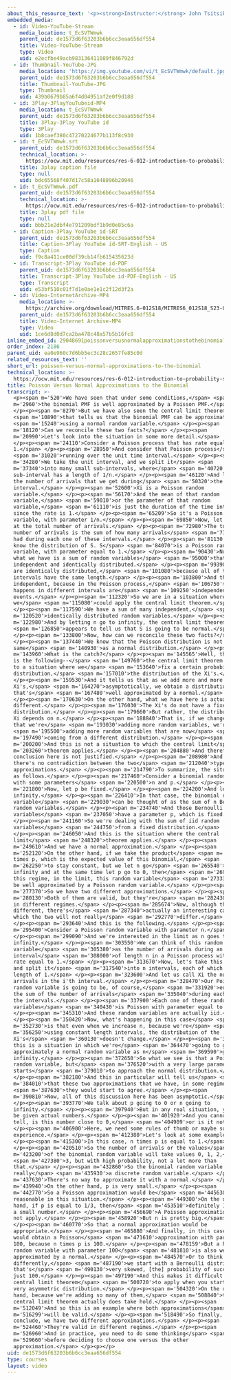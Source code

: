 ```yaml
---
about_this_resource_text: '<p><strong>Instructor:</strong> John Tsitsiklis</p>'
embedded_media:
  - id: Video-YouTube-Stream
    media_location: t_EcSVTWmwk
    parent_uid: de1573d6f63203b6b6cc3eaa656df554
    title: Video-YouTube-Stream
    type: Video
    uid: e2ecfbe49acb983136411089f846792d
  - id: Thumbnail-YouTube-JPG
    media_location: 'https://img.youtube.com/vi/t_EcSVTWmwk/default.jpg'
    parent_uid: de1573d6f63203b6b6cc3eaa656df554
    title: Thumbnail-YouTube-JPG
    type: Thumbnail
    uid: 439b0679b85a6f4d04951af2e0f9d188
  - id: 3Play-3PlayYouTubeid-MP4
    media_location: t_EcSVTWmwk
    parent_uid: de1573d6f63203b6b6cc3eaa656df554
    title: 3Play-3Play YouTube id
    type: 3Play
    uid: 1b8caef380c47270224677b113f8c930
  - id: t_EcSVTWmwk.srt
    parent_uid: de1573d6f63203b6b6cc3eaa656df554
    technical_location: >-
      https://ocw.mit.edu/resources/res-6-012-introduction-to-probability-spring-2018/part-iii-random-processes/poisson-versus-normal-approximations-to-the-binomial/t_EcSVTWmwk.srt
    title: 3play caption file
    type: null
    uid: bdc65568f407d17c58a1648896b20946
  - id: t_EcSVTWmwk.pdf
    parent_uid: de1573d6f63203b6b6cc3eaa656df554
    technical_location: >-
      https://ocw.mit.edu/resources/res-6-012-introduction-to-probability-spring-2018/part-iii-random-processes/poisson-versus-normal-approximations-to-the-binomial/t_EcSVTWmwk.pdf
    title: 3play pdf file
    type: null
    uid: bbb21e2dbf4e791209bdf1b9d0e85c6a
  - id: Caption-3Play YouTube id-SRT
    parent_uid: de1573d6f63203b6b6cc3eaa656df554
    title: Caption-3Play YouTube id-SRT-English - US
    type: Caption
    uid: f9c8a411ce00df39cb14fb615435623d
  - id: Transcript-3Play YouTube id-PDF
    parent_uid: de1573d6f63203b6b6cc3eaa656df554
    title: Transcript-3Play YouTube id-PDF-English - US
    type: Transcript
    uid: e53bf510c01f7d1e0ae1e1c2f12d3f2a
  - id: Video-InternetArchive-MP4
    media_location: >-
      https://archive.org/download/MITRES.6-012S18/MITRES6_012S18_S23-01_300k.mp4
    parent_uid: de1573d6f63203b6b6cc3eaa656df554
    title: Video-Internet Archive-MP4
    type: Video
    uid: 1ce6d8d0d7ca2ba478c48a57b5b16fc8
inline_embed_id: 29048691poissonversusnormalapproximationstothebinomial91762884
order_index: 2186
parent_uid: ea0e960c7d6bb5ec3c28c2657fe85c0d
related_resources_text: ''
short_url: poisson-versus-normal-approximations-to-the-binomial
technical_location: >-
  https://ocw.mit.edu/resources/res-6-012-introduction-to-probability-spring-2018/part-iii-random-processes/poisson-versus-normal-approximations-to-the-binomial
title: Poisson Versus Normal Approximations to the Binomial
transcript: >-
  <p><span m='520'>We have seen that under some conditions,</span> <span
  m='2960'>the binomial PMF is well approximated by a Poisson PMF.</span>
  </p><p><span m='8270'>But we have also seen the central limit theorem</span>
  <span m='10890'>that tells us that the binomial PMF can be approximated</span>
  <span m='15240'>using a normal random variable.</span> </p><p><span
  m='18120'>Can we reconcile these two facts?</span> </p><p><span
  m='20990'>Let's look into the situation in some more detail.</span>
  </p><p><span m='24110'>Consider a Poisson process that has rate equal to
  1.</span> </p><p><span m='28950'>And consider that Poisson process</span>
  <span m='31020'>running over the unit time interval.</span> </p><p><span
  m='34280'>We take the unit interval, and we split it</span> <span
  m='37340'>into many small sub-intervals, where</span> <span m='40720'>each
  sub-interval has a length of 1/n.</span> </p><p><span m='46120'>And let Xi be
  the number of arrivals that we get during</span> <span m='50320'>the i'th
  interval.</span> </p><p><span m='52600'>Xi is a Poisson random
  variable.</span> </p><p><span m='56170'>And the mean of that random
  variable,</span> <span m='59010'>or the parameter of that random
  variable,</span> <span m='61110'>is just the duration of the time interval,
  since the rate is 1.</span> </p><p><span m='65209'>So it's a Poisson random
  variable, with parameter 1/n.</span> </p><p><span m='69850'>Now, let us look
  at the total number of arrivals.</span> </p><p><span m='72980'>The total
  number of arrivals is the sum of how many arrivals</span> <span m='77350'>we
  had during each one of these intervals.</span> </p><p><span m='81130'>And we
  know the distribution of S. S</span> <span m='84070'>is a Poisson random
  variable, with parameter equal to 1.</span> </p><p><span m='90430'>Now, here
  what we have is a sum of random variables</span> <span m='95000'>that are
  independent and identically distributed.</span> </p><p><span m='99390'>They
  are identically distributed,</span> <span m='101080'>because all of these
  intervals have the same length.</span> </p><p><span m='103800'>And they're
  independent, because in the Poisson process,</span> <span m='106750'>what
  happens in different intervals are</span> <span m='109250'>independent
  events.</span> </p><p><span m='112320'>So we are in a situation where
  we</span> <span m='115080'>could apply the central limit theorem.</span>
  </p><p><span m='117590'>We have a sum of many independent,</span> <span
  m='120520'>identically distributed random variables.</span> </p><p><span
  m='122980'>And by letting n go to infinity, the central limit theorem</span>
  <span m='126850'>appears to tell us that S is going to be normal.</span>
  </p><p><span m='133800'>Now, how can we reconcile these two facts?</span>
  </p><p><span m='137440'>We know that the Poisson distribution is not the
  same</span> <span m='140930'>as a normal distribution.</span> </p><p><span
  m='143960'>What is the catch?</span> </p><p><span m='145565'>Well, the catch
  is the following--</span> <span m='149760'>the central limit theorem applies
  to a situation where we</span> <span m='153640'>fix a certain probability
  distribution,</span> <span m='157010'>the distribution of the Xi's.</span>
  </p><p><span m='159530'>And it tells us that as we add more and more of these
  Xi's,</span> <span m='164270'>asymptotically, we obtain a distribution
  that's</span> <span m='167480'>well approximated by a normal.</span>
  </p><p><span m='170630'>On the other hand, what we have here is actually
  different.</span> </p><p><span m='176030'>The Xi's do not have a fixed
  distribution.</span> </p><p><span m='179660'>But rather, the distribution of
  Xi depends on n.</span> </p><p><span m='188840'>That is, if we change n so
  that we're</span> <span m='193030'>adding more random variables, we're</span>
  <span m='195500'>adding more random variables that are now</span> <span
  m='197490'>coming from a different distribution.</span> </p><p><span
  m='200200'>And this is not a situation to which the central limit</span> <span
  m='203260'>theorem applies.</span> </p><p><span m='204880'>And therefore, this
  conclusion here is not justified.</span> </p><p><span m='208980'>And so
  there's no contradiction between the two</span> <span m='212040'>types of
  approximations.</span> </p><p><span m='214790'>To summarize, the situation is
  as follows.</span> </p><p><span m='217460'>Consider a binomial random variable
  with some parameters</span> <span m='220500'>n and p.</span> </p><p><span
  m='221800'>Now, let p be fixed.</span> </p><p><span m='224200'>And let n go to
  infinity.</span> </p><p><span m='226410'>In that case, the binomial random
  variable</span> <span m='229030'>can be thought of as the sum of n Bernoulli
  random variables.</span> </p><p><span m='234740'>And those Bernoulli random
  variables</span> <span m='237050'>have a parameter p, which is fixed.</span>
  </p><p><span m='241160'>So we're dealing with the sum of iid random
  variables</span> <span m='244750'>from a fixed distribution.</span>
  </p><p><span m='246050'>And this is the situation where the central
  limit</span> <span m='248320'>theorem applies.</span> </p><p><span
  m='249610'>And we have a normal approximation.</span> </p><p><span
  m='252120'>On the other hand, if we take the product</span> <span m='258750'>n
  times p, which is the expected value of this binomial,</span> <span
  m='262250'>to stay constant, but we let n go</span> <span m='265540'>to
  infinity and at the same time let p go to 0, then</span> <span m='269990'>in
  this regime, in the limit, this random variable</span> <span m='273330'>will
  be well approximated by a Poisson random variable.</span> </p><p><span
  m='277370'>So we have two different approximations.</span> </p><p><span
  m='280130'>Both of them are valid, but they're</span> <span m='282430'>valid
  in different regimes.</span> </p><p><span m='285674'>Now, although they're
  different, there's</span> <span m='287340'>actually an interesting case in
  which the two will not really</span> <span m='292770'>differ.</span>
  </p><p><span m='293640'>And this is the following.</span> </p><p><span
  m='295400'>Consider a Poisson random variable with parameter n.</span>
  </p><p><span m='299090'>And we're interested in the limit as n goes to
  infinity.</span> </p><p><span m='303550'>We can think of this random
  variable</span> <span m='305380'>as the number of arrivals during an
  interval</span> <span m='308000'>of length n in a Poisson process with arrival
  rate equal to 1.</span> </p><p><span m='313670'>Now, let's take this interval
  and split it</span> <span m='317540'>into n intervals, each of which has a
  length of 1.</span> </p><p><span m='323600'>And let us call Xi the number of
  arrivals in the i'th interval.</span> </p><p><span m='328470'>Our Poisson
  random variable is going to be, of course,</span> <span m='331920'>equal to
  the sum of the number of arrivals</span> <span m='335040'>during each one of
  the intervals.</span> </p><p><span m='337900'>Each one of these random
  variables</span> <span m='340430'>is Poisson with parameter equal to 1.</span>
  </p><p><span m='345310'>And these random variables are actually iid.</span>
  </p><p><span m='350420'>Now, what's happening in this case</span> <span
  m='352730'>is that even when we increase n, because we're</span> <span
  m='356250'>using constant length intervals, the distribution of the
  Xi's</span> <span m='360130'>doesn't change.</span> </p><p><span m='361400'>So
  this is a situation in which we're</span> <span m='364470'>going to get
  approximately a normal random variable as n</span> <span m='369590'>goes to
  infinity.</span> </p><p><span m='372650'>So what we see is that a Poisson
  random variable, but</span> <span m='376520'>with a very large parameter,
  starts</span> <span m='379010'>to approach the normal distribution.</span>
  </p><p><span m='382180'>And this in particular will tell us</span> <span
  m='384010'>that these two approximations that we have, in some regime,</span>
  <span m='387630'>they would start to agree.</span> </p><p><span
  m='390810'>Now, all of this discussion here has been asymptotic.</span>
  </p><p><span m='393770'>We talk about p going to 0 or n going to
  infinity.</span> </p><p><span m='397940'>But in any real situation, you will
  be given actual numbers.</span> </p><p><span m='401920'>And you cannot really
  tell, is this number close to 0,</span> <span m='404909'>or is it not?</span>
  </p><p><span m='406900'>Here, we need some rules of thumb or maybe some
  experience.</span> </p><p><span m='412380'>Let's look at some examples.</span>
  </p><p><span m='415300'>In this case, n times p is equal to 1.</span>
  </p><p><span m='420510'>So the number of arrivals or the values</span> <span
  m='423200'>of the binomial random variable will take values 0, 1, 2,</span>
  <span m='427380'>3, but with high probability, not a lot more than
  that.</span> </p><p><span m='432860'>So the binomial random variable is
  really</span> <span m='435930'>a discrete random variable.</span> </p><p><span
  m='437630'>There's no way to approximate it with a normal.</span> </p><p><span
  m='439940'>On the other hand, p is very small.</span> </p><p><span
  m='442770'>So a Poisson approximation would be</span> <span m='445630'>very
  reasonable in this situation.</span> </p><p><span m='449300'>On the other
  hand, if p is equal to 1/3, then</span> <span m='453510'>definitely 1/3 is not
  a small number.</span> </p><p><span m='456690'>A Poisson approximation would
  not apply.</span> </p><p><span m='458920'>But n is pretty big.</span>
  </p><p><span m='460770'>So that a normal approximation would be
  appropriate.</span> </p><p><span m='465880'>And finally, in this case, we
  would obtain a Poisson</span> <span m='471610'>approximation with parameter
  100, because n times p is 100.</span> </p><p><span m='478159'>But a Poisson
  random variable with parameter 100</span> <span m='481810'>is also well
  approximated by a normal.</span> </p><p><span m='484570'>Or to think about it
  differently,</span> <span m='487190'>we start with a Bernoulli distribution
  that's</span> <span m='490130'>very skewed, [the] probability of success is
  just 100.</span> </p><p><span m='497190'>And this makes it difficult for the
  central limit theorem</span> <span m='500720'>to apply when you start with a
  very asymmetric distribution.</span> </p><p><span m='504320'>On the other
  hand, because we're adding so many of them,</span> <span m='508840'>the
  central limit theorem actually does take hold.</span> </p><p><span
  m='512049'>And so this is an example where both approximations</span> <span
  m='516299'>will be valid.</span> </p><p><span m='518490'>So finally, to
  conclude, we have two different approximations.</span> </p><p><span
  m='524460'>They're valid in different regimes.</span> </p><p><span
  m='526960'>And in practice, you need to do some thinking</span> <span
  m='529660'>before deciding to choose one versus the other
  approximation.</span> </p><p></p>
uid: de1573d6f63203b6b6cc3eaa656df554
type: courses
layout: video
---
```

